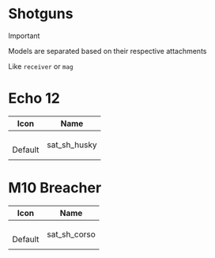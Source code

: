 # Shotguns

> [!IMPORTANT]
> Models are separated based on their respective attachments
>
> Like `receiver` or `mag`



# Echo 12
| Icon | Name |
| :--: | :--: | 
| | | | | 
<br> Default | sat_sh_husky | 
| | | | | 




# M10 Breacher
| Icon | Name |
| :--: | :--: | 
| | | | | 
<br> Default | sat_sh_corso | 
| | | | | 













































































